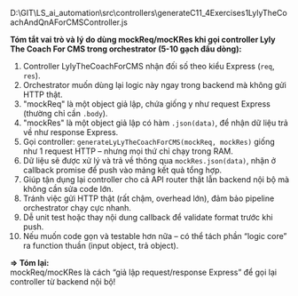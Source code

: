 
D:\GIT\LS_ai_automation\src\controllers\generateC11_4Exercises1LylyTheCoachAndQnAForCMSController.js

**Tóm tắt vai trò và lý do dùng mockReq/mocKRes khi gọi controller Lyly The Coach For CMS trong orchestrator (5-10 gạch đầu dòng):**

1. Controller LylyTheCoachForCMS nhận đối số theo kiểu Express (`req`, `res`).
2. Orchestrator muốn dùng lại logic này ngay trong backend mà không gửi HTTP thật.
3. "mockReq" là một object giả lập, chứa giống y như request Express (thường chỉ cần `.body`).
4. "mockRes" là một object giả lập có hàm `.json(data)`, để nhận dữ liệu trả về như response Express.
5. Gọi controller: `generateLyLyTheCoachForCMS(mockReq, mockRes)` giống như 1 request HTTP – nhưng mọi thứ chỉ chạy trong RAM.
6. Dữ liệu sẽ được xử lý và trả về thông qua `mockRes.json(data)`, nhận ở callback promise để push vào mảng kết quả tổng hợp.
7. Giúp tận dụng lại controller cho cả API router thật lẫn backend nội bộ mà không cần sửa code lớn.
8. Tránh việc gửi HTTP thật (rất chậm, overhead lớn), đảm bảo pipeline orchestrator chạy cực nhanh.
9. Dễ unit test hoặc thay nội dung callback để validate format trước khi push.
10. Nếu muốn code gọn và testable hơn nữa – có thể tách phần “logic core” ra function thuần (input object, trả object).

**=> Tóm lại:**  
mockReq/mocKRes là cách “giả lập request/response Express” để gọi lại controller từ backend nội bộ!